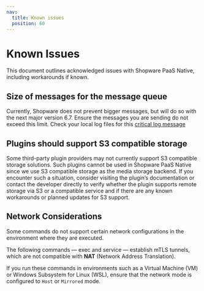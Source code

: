 ```yaml
---
nav:
  title: Known issues
  position: 60
---
```


# Known Issues

This document outlines acknowledged issues with Shopware PaaS Native, including workarounds if known.

## Size of messages for the message queue

Currently, Shopware does not prevent bigger messages, but will do so with the next major version 6.7. Ensure the messages you are sending do not exceed this limit. Check your local log files for this [critical log message](https://github.com/shopware/shopware/blob/trunk/src/Core/Framework/MessageQueue/Subscriber/MessageQueueSizeRestrictListener.php#L48)

## Plugins should support S3 compatible storage

Some third-party plugin providers may not currently support S3 compatible storage solutions. Such plugins cannot be used in Shopware PaaS Native since we use S3 compatible storage as the media storage backend. If you encounter such a situation, consider visiting the plugin’s documentation or contact the developer directly to verify whether the plugin supports remote storage via S3 or a compatible service and if there are any known workarounds or planned updates for S3 support.

## Network Considerations

Some commands do not support certain network configurations in the environment where they are executed.

The following commands — exec and service — establish mTLS tunnels, which are not compatible with **NAT** (Network Address Translation).

If you run these commands in environments such as a Virtual Machine (VM) or Windows Subsystem for Linux (WSL), ensure that the network mode is configured to `Host` or `Mirrored` mode.